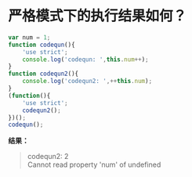 # 严格模式下的执行结果如何？

```js
var num = 1;
function codequn(){
    'use strict';
    console.log('codequn: ',this.num++);
}
function codequn2(){
    console.log('codequn2: ',++this.num);
}
(function(){
    'use strict';
    codequn2();
})();
codequn();
```

**结果：**
> codequn2: 2   
> Cannot read property 'num' of undefined